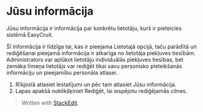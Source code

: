 # Jūsu informācija

Jūsu informācija ir informācija par konkrētu lietotāju, kurš ir pieteicies sistēmā EasyCruit.

Šī informācija ir līdzīga tai, kas ir pieejama Lietotajā opcijā, taču parādītā un rediģēšanai pieejamā informācija ir atkarīga no lietotāja piekļuves tiesībām. Administrators var aplūkot lietotāju individuālās piekļuves tiesības, bet zemāka līmeņa lietotājs var rediģēt tikai savu personisko pieteikšanās informāciju un pieejamību personāla atlasei.

1.  Rīkjoslā  atlasiet  Iestatījumi  un pēc tam atlasiet  Jūsu informācija.
2.  Lapas apakšā noklikšķiniet  Rediģēt, lai iespējotu rediģējamās cilnes.


> Written with [StackEdit](https://stackedit.io/).
<!--stackedit_data:
eyJoaXN0b3J5IjpbNDk3NjI4NzI4XX0=
-->